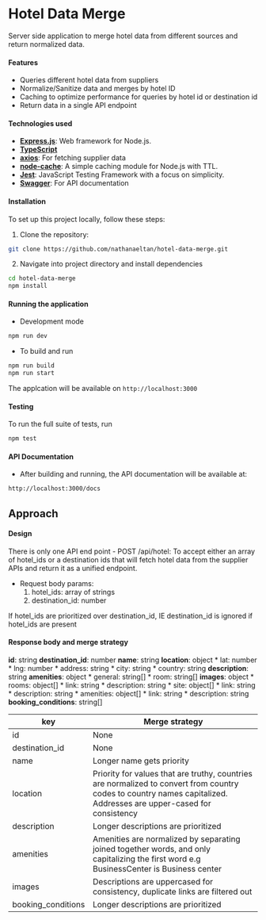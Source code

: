 # Hotel Data Merge

Server side application to merge hotel data from different sources and return normalized data.

#### Features
* Queries different hotel data from suppliers
* Normalize/Sanitize data and merges by hotel ID
* Caching to optimize performance for queries by hotel id or destination id
* Return data in a single API endpoint

#### Technologies used
- **[Express.js](https://expressjs.com/)**: Web framework for Node.js.
- **[TypeScript](https://www.typescriptlang.org/)**
- **[axios](https://github.com/axios/axios)**: For fetching supplier data
- **[node-cache](https://www.npmjs.com/package/node-cache)**: A simple caching module for Node.js with TTL.
- **[Jest](https://jestjs.io/)**: JavaScript Testing Framework with a focus on simplicity.
- **[Swagger](https://swagger.io/)**: For API documentation

#### Installation
To set up this project locally, follow these steps:

1. Clone the repository:

```sh
git clone https://github.com/nathanaeltan/hotel-data-merge.git
```

2. Navigate into project directory and install dependencies
```sh
cd hotel-data-merge
npm install
```


#### Running the application
* Development mode

```sh
npm run dev
```

* To build and run
```sh
npm run build
npm run start
```
The applcation will be available on ```http://localhost:3000```

#### Testing
To run the full suite of tests, run
```sh
npm test
```

#### API Documentation
* After building and running, the API documentation will be available at:
```sh
http://localhost:3000/docs
```


## Approach

#### Design
There is only one API end point
    - POST /api/hotel: To accept either an array of hotel_ids or a destination ids that will fetch hotel data from the supplier APIs and return it as a unified endpoint.

* Request body params:
    1. hotel_ids: array of strings
    2. destination_id: number

If hotel_ids are prioritized over destination_id, IE destination_id is ignored if hotel_ids are present

#### Response body and merge strategy

**id**: string
**destination_id**: number
**name**: string
**location**: object
    * lat: number
    * lng: number
    * address: string
    * city: string
    * country: string
**description**: string
**amenities**: object
    * general: string[]
    * room: string[]
**images**: object
    * rooms: object[]
        * link: string
        * description: string
    * site: object[]
        * link: string
        * description: string
    * amenities: object[]
        * link: string
        * description: string
**booking_conditions**: string[]



| key | Merge strategy |
| ---- | ---- |
| id | None |
| destination_id | None |
| name | Longer name gets priority |
| location | Priority for values that are truthy, countries are normalized to convert from country codes to country names capitalized. Addresses are upper-cased for consistency |
| description | Longer descriptions are prioritized |
| amenities | Amenities are normalized by separating joined together words, and only capitalizing the first word e.g BusinessCenter is Business center |
| images | Descriptions are uppercased for consistency, duplicate links are filtered out |
| booking_conditions | Longer descriptions are prioritized |



